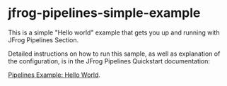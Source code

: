 # jfrog-pipelines-simple-example   

This is a simple "Hello world"  example that gets you up and running with JFrog Pipelines Section.

Detailed instructions on how to run this sample, as well as explanation of the configuration, is in the JFrog Pipelines Quickstart documentation:


[Pipelines Example: Hello World](https://www.jfrog.com/confluence/display/JFROG/Pipeline+Example%3A+Hello+World).
